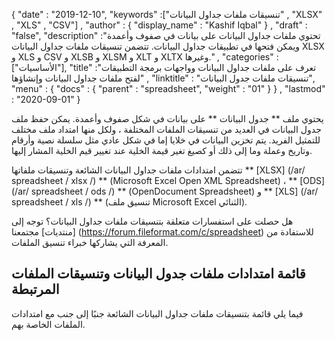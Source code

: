 {
  "date" : "2019-12-10",
  "keywords" :["تنسيقات ملفات جداول البيانات" , "XLSX" , "XLS" , "CSV"] ,
  "author" : {
    "display_name" : "Kashif Iqbal"
} ,
  "draft" : "false",
  "description" :"تحتوي ملفات جداول البيانات على بيانات في صفوف وأعمدة ويمكن فتحها في تطبيقات جداول البيانات. تتضمن تنسيقات ملفات جداول البيانات XLSX و XLS و CSV و XLSB و XLSM و XLT و XLTX وغيرها." ,
  "categories" :["الأساسيات"],
  "title" :"تعرف على ملفات جداول البيانات وواجهات برمجة التطبيقات لفتح ملفات جداول البيانات وإنشاؤها" ,
  "linktitle" : "تنسيقات ملفات جدول البيانات",
  "menu" : {
    "docs" : {
      "parent" : "spreadsheet",
      "weight" : "01"
}
} ,
  "lastmod" : "2020-09-01"
}

يحتوي ملف ** جدول البيانات ** على بيانات في شكل صفوف وأعمدة. يمكن حفظ ملف جدول البيانات في العديد من تنسيقات الملفات المختلفة ، ولكل منها امتداد ملف مختلف للتمثيل الفريد. يتم تخزين البيانات في خلايا إما في شكل عادي مثل سلسلة نصية وأرقام وتاريخ وعملة وما إلى ذلك أو كصيغ تغير قيمة الخلية عند تغيير قيم الخلية المشار إليها.

تتضمن امتدادات ملفات جداول البيانات الشائعة وتنسيقات ملفاتها ** [XLSX] (/ar/ spreadsheet / xlsx /) ** (Microsoft Excel Open XML Spreadsheet) ، ** [ODS] (/ar/ spreadsheet / ods /) ** (OpenDocument Spreadsheet) و ** [XLS] (/ar/ spreadsheet / xls /) ** (تنسيق ملف Microsoft Excel الثنائي).

هل حصلت على استفسارات متعلقة بتنسيقات ملفات جداول البيانات؟ توجه إلى [منتديات] مجتمعنا (https://forum.fileformat.com/c/spreadsheet) للاستفادة من المعرفة التي يشاركها خبراء تنسيق الملفات.

## قائمة امتدادات ملفات جدول البيانات وتنسيقات الملفات المرتبطة

فيما يلي قائمة بتنسيقات ملفات جداول البيانات الشائعة جنبًا إلى جنب مع امتدادات الملفات الخاصة بهم.

